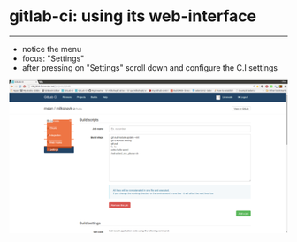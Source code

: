 # gitlab-ci: using its web-interface
---
- notice the menu
- focus: "Settings"
- after pressing on "Settings" scroll down and configure the C.I settings

![menu](../png/menu.png)
